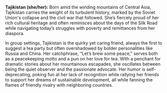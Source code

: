 **Tajikistan (she/her):** Born amid the winding mountains of Central Asia, Tajikistan carries the weight of its turbulent history, marked by the Soviet Union's collapse and the civil war that followed. She’s fiercely proud of her rich cultural heritage and often reminisces about the days of the Silk Road while navigating today’s struggles with poverty and remittances from her diaspora. 

In group settings, Tajikistan is the quirky yet caring friend, always the first to suggest a tea party but often overshadowed by bolder personalities like Russia and China. Her catchphrase, “Let’s brew some peace,” serves both as a peacekeeping motto and a pun on her love for tea. With a penchant for dramatic stories about her mountainous escapades, she oscillates between being the quiet observer and the passionate advocate. Her humor is self-deprecating, poking fun at her lack of recognition while rallying her friends to support her dreams of sustainable development, all while fanning the flames of friendly rivalry with neighboring countries.